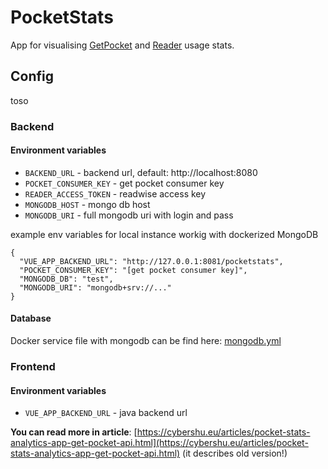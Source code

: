 # PocketStats

App for visualising [GetPocket](https://getpocket.com/) and [Reader](https://read.readwise.io/) usage stats.

## Config
toso

### Backend

#### Environment variables
- `BACKEND_URL` - backend url, default: http://localhost:8080
- `POCKET_CONSUMER_KEY` - get pocket consumer key
- `READER_ACCESS_TOKEN` - readwise access key
- `MONGODB_HOST` - mongo db host 
- `MONGODB_URI` - full mongodb uri with login and pass

example env variables for local instance workig with dockerized MongoDB
```
{
  "VUE_APP_BACKEND_URL": "http://127.0.0.1:8081/pocketstats",
  "POCKET_CONSUMER_KEY": "[get pocket consumer key]",
  "MONGODB_DB": "test",
  "MONGODB_URI": "mongodb+srv://..."
}
```

#### Database
Docker service file with mongodb can be find here: [mongodb.yml](https://github.com/michmzr/PocketStats/blob/master/src/main/docker/mongodb.yml)

### Frontend 
#### Environment variables
- `VUE_APP_BACKEND_URL` - java backend url

**You can read more in
article**: [https://cybershu.eu/articles/pocket-stats-analytics-app-get-pocket-api.html](https://cybershu.eu/articles/pocket-stats-analytics-app-get-pocket-api.html) (it describes old version!)
